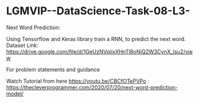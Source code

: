 # LGMVIP--DataScience-Task-08-L3-

Next Word Prediction:

Using Tensorflow and Keras library train a RNN, to predict the next word. Dataset Link: https://drive.google.com/file/d/1GeUzNVqiixXHnTl8oNiQ2W3CynX_lsu2/view

For problem statements and guidance

Watch Tutorial from here https://youtu.be/CBCfOTePVPo : https://thecleverprogrammer.com/2020/07/20/next-word-prediction-model/





